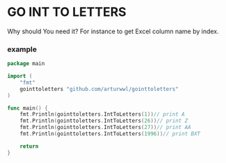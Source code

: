 # GO INT TO LETTERS

Why should You need it? For instance to get Excel column name by index.


###  example

```go
package main

import (
	"fmt"
	gointtoletters "github.com/arturwwl/gointtoletters"
)

func main() {
	fmt.Println(gointtoletters.IntToLetters(1))// print A
	fmt.Println(gointtoletters.IntToLetters(26))// print Z
	fmt.Println(gointtoletters.IntToLetters(27))// print AA
	fmt.Println(gointtoletters.IntToLetters(1996))// print BXT

	return
}
```
